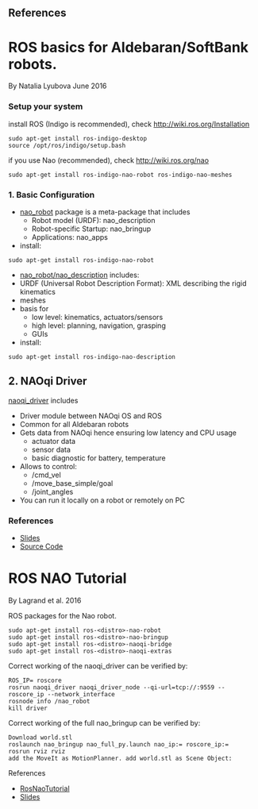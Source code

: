 References
---



# ROS basics for Aldebaran/SoftBank robots.
By Natalia Lyubova June 2016



### Setup your system

install ROS (Indigo is recommended), check http://wiki.ros.org/Installation
```
sudo apt-get install ros-indigo-desktop
source /opt/ros/indigo/setup.bash
```


if you use Nao (recommended), check http://wiki.ros.org/nao
```
sudo apt-get install ros-indigo-nao-robot ros-indigo-nao-meshes
```


### 1.  Basic Configuration

* [nao_robot](https://github.com/ros-naoqi/nao_robot)  package is a meta-package that includes
  * Robot model (URDF): nao_description
  * Robot-specific Startup: nao_bringup
  * Applications: nao_apps
* install:
```
sudo apt-get install ros-indigo-nao-robot
```




* [nao_robot/nao_description](http://wiki.ros.org/nao_description) includes:
* URDF (Universal Robot  Description Format): XML  describing the rigid kinematics
* meshes
* basis for
  * low level: kinematics, actuators/sensors
  * high level: planning, navigation, grasping
  * GUIs
* install:
```
sudo apt-get install ros-indigo-nao-description
```


## 2. NAOqi Driver


[naoqi_driver](http://ros-naoqi.github.io/naoqi_driver) includes

* Driver module between NAOqi OS and ROS
* Common for all Aldebaran robots
* Gets data from NAOqi hence ensuring low latency and CPU usage
  * actuator data
  * sensor data
  * basic diagnostic for battery, temperature
* Allows to control:
  * /cmd_vel
  * /move_base_simple/goal
  * /joint_angles
* You can run it locally on a robot or remotely on PC









### References
* [Slides](http://www.tech.plym.ac.uk/SoCCE/CRNS/APRIL/cefalu-event/APRIL_Cefalu_Lyubova-1.pdf)
* [Source Code](https://github.com/nlyubova/tutorials-for-Nao-Pepper-Romeo)




# ROS NAO Tutorial
By Lagrand et al. 2016


ROS packages for the Nao robot.
```
sudo apt-get install ros-<distro>-nao-robot
sudo apt-get install ros-<distro>-nao-bringup
sudo apt-get install ros-<distro>-naoqi-bridge
sudo apt-get install ros-<distro>-naoqi-extras
```

Correct working of the naoqi_driver can be verified by:
```
ROS_IP= roscore
rosrun naoqi_driver naoqi_driver_node --qi-url=tcp://:9559 --roscore_ip --network_interface
rosnode info /nao_robot
kill driver
```

Correct working of the full nao_bringup can be verified by:
```
Download world.stl
roslaunch nao_bringup nao_full_py.launch nao_ip:= roscore_ip:=
rosrun rviz rviz
add the MoveIt as MotionPlanner. add world.stl as Scene Object:
```

References
* [RosNaoTutorial](https://staff.fnwi.uva.nl/a.visser/activities/FutureOfRescue/day5.php)
* [Slides](https://staff.fnwi.uva.nl/a.visser/activities/FutureOfRescue/RosNaoTutorial.pdf)
